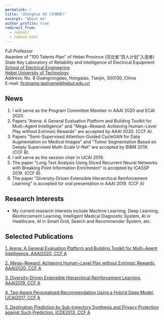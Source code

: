 ```yaml
---
permalink: /
title: "Zhenghua XU (许铮铧)"
excerpt: "About me"
author_profile: true
redirect_from: 
  - /about/
  - /about.html
---
```


Full Professor  
Awardee of "100 Talents Plan" of Hebei Province (河北省“百人计划”入选者)  
State Key Laboratory of Reliability and Intelligence of Electrical Equipment  
[School of Electrical Engineering](http://ee.hebut.edu.cn/)  
[Hebei University of Technology](http://www.hebut.edu.cn/)  
Address: No. 8 Guangrongdao, Hongqiao, Tianjin, 300130, China  
E-mail: firstname.lastname@hebut.edu.cn


**News**
-----
1. I will serve as the Program Committee Member in AAAI 2020 and ECAI 2020.  
2. Papers "Arena: A General Evaluation Platform and Building Toolkit for Multi−Agent Intelligence" and "Mega−Reward: Achieving Human−Level Play without Extrinsic Rewards" are accepted by AAAI 2020. (CCF A).  
3. Papers "Semi-Supervised Attention-Guided CycleGAN for Data Augmentation on Medical Images" and "Tumor Segmentation Based on Deeply Supervised Multi-Scale U-Net" are accepted by BIBM 2019. (CCF B).  
4. I will serve as the session chair in IJCAI 2019.  
5. The paper "Long Text Analysis Using Sliced Recurrent Neural Networks with Breaking Point Information Enrichment" is accepted by ICASSP 2019. (CCF B).  
6. The paper "Diversity-Driven Extensible Hierarchical Reinforcement Learning" is accepted for oral presentation in AAAI 2019. (CCF A)


**Research Interests**
-----
- My current research interests include Machine Learning, Deep Learning, Reinforcement Learning, Intelligent Medical Diagnostic System, AI in Healthcare, AI in Smart Grid, Search and Recommender System, etc.  


**Selected Publications**  
-----
[1. Arena: A General Evaluation Platform and Building Toolkit for Multi−Agent Intelligence, AAAI2020, CCF A](https://zhx-hebut.github.io/publication/AAAI2020_Arena)  

[2. Mega−Reward: Achieving Human−Level Play without Extrinsic Rewards, AAAI2020, CCF A](https://zhx-hebut.github.io/publication/AAAI2019)  

[3. Diversity-Driven Extensible Hierarchical Reinforcement Learning, AAAI2019, CCF A](https://zhx-hebut.github.io/publication/AAAI2019)  

[4. Tag-Aware Personalized Recommendation Using a Hybrid Deep Model, IJCAI2017, CCF A](https://zhx-hebut.github.io/publication/IJCAI2017)   

[5. Destination Prediction by Sub-trajectory Synthesis and Privacy Protection against Such Prediction, ICDE2013, CCF A](https://zhx-hebut.github.io/publication/ICDE2013)  
